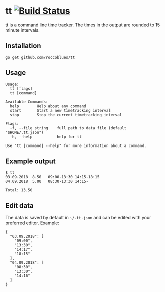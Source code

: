# tt [![Build Status](https://travis-ci.com/roccoblues/tt.svg?branch=master)](https://travis-ci.com/roccoblues/tt)

tt is a command line time tracker. The times in the output are rounded to 15 minute intervals.


## Installation

```
go get github.com/roccoblues/tt
```

## Usage

```
Usage:
  tt [flags]
  tt [command]

Available Commands:
  help        Help about any command
  start       Start a new timetracking interval
  stop        Stop the current timetracking interval

Flags:
  -f, --file string    full path to data file (default "$HOME/.tt.json")
  -h, --help           help for tt

Use "tt [command] --help" for more information about a command.
```

## Example output

```
$ tt
03.09.2018  8.50   09:00-13:30 14:15-18:15
04.09.2018  5.00   08:30-13:30 14:15-

Total: 13.50
```

## Edit data

The data is saved by default in `~/.tt.json` and can be edited with your preferred editor. Example:

```
{
  "03.09.2018": [
    "09:00",
    "13:30",
    "14:17",
    "18:15"
  ],
  "04.09.2018": [
    "08:30",
    "13:30",
    "14:16"
  ]
}
```

